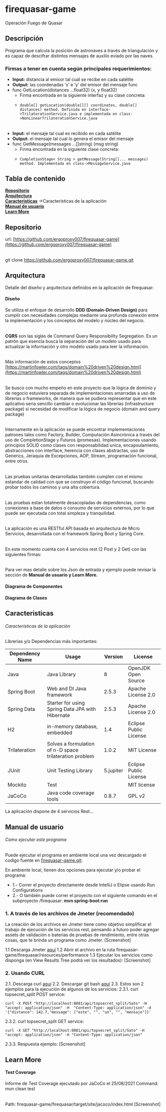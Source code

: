 # firequasar-game
Operación Fuego de Quasar

## Descripción
Programa que calcula la posición de astronaves a través de triangulación y es capaz de descifrar distintos mensajes de auxilio eviado por las naves.

### Firmas a tener en cuenta según principales requerimientos:
- **Input:** distancia al emisor tal cual se recibe en cada satélite
- **Output:** las coordenadas ‘x’ e ‘y’ del emisor del mensaje func
- func GetLocation(distances ...float32) (x, y float32)
  - Firma encontrada en la siguiente interfaz y su clase concreta:
  - <pre><code>double[] getLocation(double[][] coordinates, double[] distances) method. Definida en interface->TrilaterationService.java e implementada en class->NonLinearTrilaterationService.java</code></pre>
######
- **Input:** el mensaje tal cual es recibido en cada satélite
- **Output:** el mensaje tal cual lo genera el emisor del mensaje
- func GetMessage(messages ...[]string) (msg string)
  - Firma encontrada en la siguiente clase concreta:
  - <pre><code>CompletionStage< String > getMessage(String[]... messages) method. Implementada en class->MessageService.java</code></pre>

## Tabla de contenido
**[Repositorio](#repositorio)**<br>
**[Arquitectura](#arquitectura)**<br>
**[Caracteristicas](#xaracteristicas)** ->Caracteristicas de la aplicación<br>
**[Manual de usuario](#manual)**<br>
**[Learn More](#learn-more)**<br>

## Repositorio
url: [https://github.com/ergoproxy007/firequasar-game](https://github.com/ergoproxy007/firequasar-game)
######
git clone https://github.com/ergoproxy007/firequasar-game.git

## Arquitectura
Detalle del diseño y arquitectura definidos en la aplicación de firequasar:

#### Diseño
Se utiliza el enfoque de desarrollo **DDD (Domain-Driven Design)** para cumplir con necesidades complejas mediante una profunda conexión entre la implementación y los conceptos del modelo y núcleo del negocio.
######
**CQRS** son las siglas de Command Query Responsibility Segregation. Es un patrón que esencia busca la separación del un modelo usado para actualizar la información y otro modelo usado para leer la información.
######
Más información de estos conceptos [https://martinfowler.com/tags/domain%20driven%20design.html](https://martinfowler.com/tags/domain%20driven%20design.html)
######
Se busco con mucho empeño en este proyecto que la lógica de dominio y de negocio estuviera separada de implementaciones amarradas a uso de librerias o frameworks, de manera que se pudiera representar que en este aplicativo seria sencillo cambiar o evolucionar las librerias (infrastructure package) si necesidad de modificar la lógica de negocio (domain and query package)
######
Internamente en la aplicación se puede encontrar implementaciones patrones tales como Factory, Builder, Computación Asincrónica a través del uso de CompletionStage y Futuros (promesas).
Implementaciones usando principios SOLID como clases con responsabilidad unica, encapsulamiento, abstracciones con interface, herencia con clases abstractas,
uso de Generics, Jeraquia de Excepciones, AOP, Stream, programación funcional, entre otros.
######
Las pruebas unitarias desarrolladas también cumplen con el mismo estandar de calidad con que se construyo el código funcional, buscando probar todos los caminos y una alta cobertura.
######
Las pruebas estan totalmente desacopladas de dependencias, como conexiones a base de datos o consumo de servicios externos, por lo que puede ser ejecutada con total simpleza y tranquilidad.
######
La aplicación es una RESTful API basada en arquitectura de Micro Servicios, desarrollada con el framework Spring Boot y Spring Core.
######
En este momento cuenta con 4 servicios rest (2 Post y 2 Get) con las siguientes firmas:
######
Para ver mas detalle sobre los Json de entrada y ejemplo puede revisar la sección de **Manual de usuario y Learn More.**
#### Diagrama de Componentes

#### Diagrama de Clases

## Caracteristicas
###### Características de la aplicación
 Librerias y/o Dependencias más importantes:

   Dependency Name | Usage         | Version | License      |
   -------------   | ------------- | ------- | -------------
   Java            | Java Library  | 8       | OpenJDK Open Source |
   Spring Boot     | Web and DI Java framework     | 2.5.3  | Apache License 2.0 |
   Spring Data     | Starter for using Spring Data JPA with Hibernate  | 2.5.3 | Apache License 2.0 |
   H2              | in-memory database, embedded  | 1.4    | Eclipse Public License |
   Trilateration   | Solves a formulation of n-D space trilateration problem | 1.0.2 | MIT License |
   JUnit           | Unit Testing Library    | 5.jupiter    | Eclipse Public License |
   Mockito         | Test                    |              | MIT license |
   JaCoCo          | Java code coverage tools | 0.8.7       | GPL v2      |

La aplicación dispone de 4 servicios Rest...

## Manual de usuario
###### Como ejecutar este programa
Puede ejecutar el programa en ambiente local una vez descargado el codigo fuente en [firequasar-game.git](https://github.com/ergoproxy007/firequasar-game.git):

En ambiente local, tienen dos opciones para ejecutar y/o probar el programa:
- 1.- Correr el proyecto directamente desde IntelliJ o Elipse usando Run Configurations
- 2.- O también puede correr el proyecto con el siguiente comando en el subproyecto /firequasar: **mvn spring-boot:run**

### 1. A través de los archivos de Jmeter (recomendado)
La creación de los archivos en Jmeter tiene como objetivo simplificar el trabajo de ejecución de los servicios rest,
pensando a futuro poder agregar assets de validación o baterias de pruebas de rendimiento, entre otras cosas, que te brinda un programa como Jmeter.
[Screenshot]

1.1 Descarga Jmeter [aquí](https://curl.se/windows/)
1.2 Abrir el archivo en la ruta firequasar-game/firequasar/resources/performance
1.3 Ejecutar los servicios como disponga (en View Results Tree podrá ver los resultados):
[Screenshot]

### 2. Usando CURL
2.1. Descarga curl [aquí](https://curl.se/windows/)
2.2. Descargar git bash [aquí](https://gitforwindows.org/)
2.3. Estos son 2 ejemplos para la ejecución de algunos de los servicios:
2.3.1.  curl topsecret_split POST service:
<pre><code>curl -X POST "http://localhost:8081/api/topsecret_split/Sato" -H "accept: application/json" -H  "Content-Type: application/json" -d '{"distance": 142.7,"message": ["este", "", "un", "", "mensaje"]}'</code></pre>
2.3.2.  curl topsecret_split GET service:
<pre><code>curl -X GET "http://localhost:8081/api/topsecret_split/Sato" -H  "accept: application/json" -H "Content-Type: application/json"</code></pre>
2.3.3.  Respuesta ejemplo:
[Screenshot]

## Learn More

#### Test Coverage
Informe de Test Coverage ejecutado por JaCoCo el 25/08/2021
Command: mvn clean test
######
Path: firequasar-game/firequasar/target/site/jacoco/index.html
[Screenshot]
